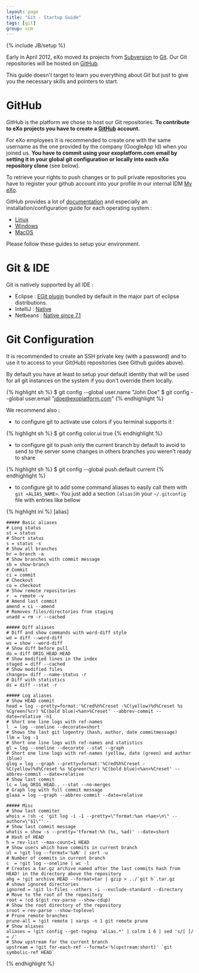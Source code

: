 ```yaml
---
layout: page
title: "Git - Startup Guide"
tags: [git]
group: scm
---
```

{% include JB/setup %}

Early in April 2012, eXo moved its projects from [Subversion](https://svn.exoplatform.org) to [Git](http://git-scm.com/).
Our Git repositories will be hosted on [GitHub](https://www.github.com/exoplatform/).

This guide doesn't target to learn you everything about Git but just to give you the necessary skills and pointers to start.

# GitHub

GitHub is the platform we chose to host our Git repositories.
**To contribute to eXo projects you have to create a [GitHub](https://www.github.com/) account.**

For eXo employees it is recommended to create one with the same username as the one provided by the company (GoogleApp Id) when you joined us.
**You have to commit using your exoplatform.com email by setting it in your global git configuration or locally into each eXo repository clone** (see below).

To retrieve your rights to push changes or to pull private repositories you have to register your github account into your profile in our internal IDM [My eXo](https://my.exoplatform.org).

GitHub provides a lot of [documentation](http://help.github.com/) and especially an installation/configuration guide for each operating system :

* [Linux](http://help.github.com/linux-set-up-git/)
* [Windows](http://help.github.com/win-set-up-git/)
* [MacOS](http://help.github.com/mac-set-up-git/)

Please follow these guides to setup your environment.

# Git & IDE

Git is natively supported by all IDE :

* Eclipse : [EGit plugin](http://www.eclipse.org/egit/) bundled by default in the major part of eclipse distributions.
* IntelliJ : [Native](http://www.jetbrains.com/idea/webhelp/using-git-integration.html)
* Netbeans : [Native since 7.1](http://netbeans.org/projects/versioncontrol/pages/Git_main)

# Git Configuration

It is recommended to create an SSH private key (with a password) and to use it to access to your Git(Hub) repositories (see Github guides above).

By default you have at least to setup your default identity that will be used for all git instances on the system if you don't override them locally.

{% highlight sh %}
$ git config --global user.name "John Doe"
$ git config --global user.email "jdoe@exoplatform.com"
{% endhighlight %}

We recommend also :

* to configure git to activate use colors if you terminal supports it :

{% highlight sh %}
$ git config color.ui true
{% endhighlight %}

* to configure git to push only the current branch by default to avoid to send to the server some changes in others branches you weren't ready to share

{% highlight sh %}
$ git config --global push.default current
{% endhighlight %}

* to configure git to add some command aliases to easily call them with `git <ALIAS_NAME>`.
You just add a section `[alias]`in your `~/.gitconfig` file with entries like bellow

{% highlight ini %}
[alias]

	##### Basic aliases
	# Long status
	st = status
	# Short status
	s = status -s
	# Show all branches
	br = branch -a
	# Show branches with commit message
	sb = show-branch
	# Commit
	ci = commit
	# Checkout
	co = checkout
    # Show remote repositories
	r  = remote -v
    # Amend last commit
    amend = ci --amend
	# Removes files/directories from staging
	unadd = rm -r --cached

    ##### Diff aliases
	# Diff and show commands with word-diff style
	wd = diff --word-diff
	ws = show --word-diff
	# Show diff before pull
	do = diff ORIG_HEAD HEAD
	# Show modified lines in the index
	staged = diff --cached
	# Show modified files
    changes= diff --name-status -r
	# Diff with statistics
    ds = diff --stat -r

    ##### Log aliases
    # Show HEAD commit
	head = log --pretty=format:'%Cred%h%Creset -%C(yellow)%d%Creset %s %Cgreen(%cr) %C(bold blue)<%an>%Creset' --abbrev-commit --date=relative -n1
	# Short one line logs with ref-names
	l  = log --oneline --decorate=short
	# Shows the last git logentry (hash, author, date commitmessage)
	llm = log -1
	# Short one line logs with ref-names and statistics
	gl = log --oneline --decorate --stat --graph
    # Short one line logs with ref-names (yellow, date (green) and author (blue)
	glog = log --graph --pretty=format:'%Cred%h%Creset -%C(yellow)%d%Creset %s %Cgreen(%cr) %C(bold blue)<%an>%Creset' --abbrev-commit --date=relative
	# Show last commit
	lc = log ORIG_HEAD.. --stat --no-merges
	# Graph log with full commit message
	glaaa = log --graph --abbrev-commit --date=relative

    ##### Misc
	# Show last commiter
	whois = !sh -c 'git log -i -1 --pretty=\"format:%an <%ae>\n\" --author=\"$1\"' -
	# Show last commit message
    whatis = show -s --pretty='tformat:%h (%s, %ad)' --date=short
	# Hash of HEAD
	h = rev-list --max-count=1 HEAD
	# Show users which have commits in current branch
	ul = !git log --format='%aN' | sort -u
	# Number of commits in current branch
	c  = !git log --oneline | wc -l
	# Creates a tar.gz archive named after the last commits hash from HEAD! in the directory above the repository
	ahg = !git archive HEAD --format=tar | gzip > ../`git h`.tar.gz
	# shows ignored directories
	ignored = !git ls-files --others -i --exclude-standard --directory
    # Move to the root of the repository
	root = !cd $(git rev-parse --show-cdup)
	# Show the root directory of the repository
	sroot = rev-parse --show-toplevel
	# Prune remote branches
	prune-all = !git remote | xargs -n 1 git remote prune
	# Show aliases
	aliases = !git config --get-regexp 'alias.*' | colrm 1 6 | sed 's/[ ]/ = /'
	# Show upstream for the current branch
    upstream = !git for-each-ref --format='%(upstream:short)' `git symbolic-ref HEAD`
{% endhighlight %}
